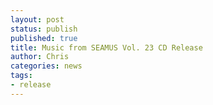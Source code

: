 ```yaml
---
layout: post
status: publish
published: true
title: Music from SEAMUS Vol. 23 CD Release
author: Chris
categories: news
tags:
- release
---
```

